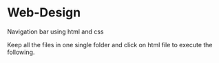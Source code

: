 # Web-Design
Navigation bar using html and css





Keep all the files in one single folder and click on html file to execute the following.
